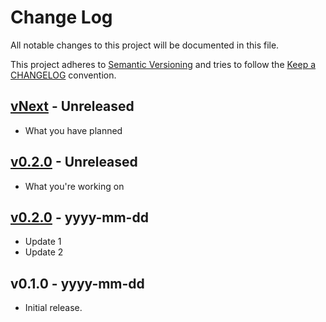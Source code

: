 # Change Log

All notable changes to this project will be documented in this file.

This project adheres to [Semantic Versioning](http://semver.org/) and tries to follow the [Keep a CHANGELOG](http://keepachangelog.com) convention.

## [vNext](https://github.com/suda/tool-bar/compare/v0.5.0...master) - Unreleased

- What you have planned

## [v0.2.0](https://github.com/$$projectGithubPath/$$projectGithubTitle/compare/v0.1.0...v0.2.0) - Unreleased

- What you're working on

## [v0.2.0](https://github.com/$$projectGithubPath/$$projectGithubTitle/compare/v0.1.0...v0.2.0) - yyyy-mm-dd

- Update 1
- Update 2

## v0.1.0 - yyyy-mm-dd

- Initial release.
